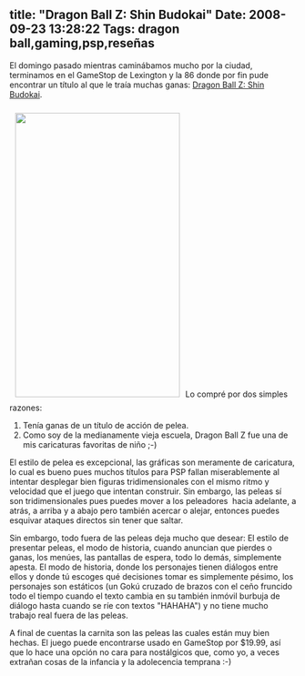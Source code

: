 title: "Dragon Ball Z: Shin Budokai"
Date: 2008-09-23 13:28:22
Tags: dragon ball,gaming,psp,reseñas
---
El domingo pasado mientras caminábamos mucho por la ciudad, terminamos en el GameStop de Lexington y la 86 donde por fin pude encontrar un título al que le traía muchas ganas: <a href="http://en.wikipedia.org/wiki/Dragon_Ball_Z:_Shin_Budokai">Dragon Ball Z: Shin Budokai</a>.

<a href="http://damog.net/old/axiombox/2008/09/shinbudokaibox.jpg"><img class="size-full wp-image-649 alignright" style="padding: 10px;" title="shinbudokaibox" src="http://damog.net/old/axiombox/2008/09/shinbudokaibox.jpg" alt="" width="289" height="500" /></a>Lo compré por dos simples razones:
<ol>
	<li>Tenía ganas de un título de acción de pelea.</li>
	<li>Como soy de la medianamente vieja escuela, Dragon Ball Z fue una de mis caricaturas favoritas de niño ;-)</li>
</ol>
El estilo de pelea es excepcional, las gráficas son meramente de caricatura, lo cual es bueno pues muchos títulos para PSP fallan miserablemente al intentar desplegar bien figuras tridimensionales con el mismo ritmo y velocidad que el juego que intentan construir. Sin embargo, las peleas sí son tridimensionales pues puedes mover a los peleadores  hacia adelante, a atrás, a arriba y a abajo pero también acercar o alejar, entonces puedes esquivar ataques directos sin tener que saltar.

Sin embargo, todo fuera de las peleas deja mucho que desear: El estilo de presentar peleas, el modo de historia, cuando anuncian que pierdes o ganas, los menúes, las pantallas de espera, todo lo demás, simplemente apesta. El modo de historia, donde los personajes tienen diálogos entre ellos y donde tú escoges qué decisiones tomar es simplemente pésimo, los personajes son estáticos (un Gokú cruzado de brazos con el ceño fruncido todo el tiempo cuando el texto cambia en su también inmóvil burbuja de diálogo hasta cuando se ríe con textos "HAHAHA") y no tiene mucho trabajo real fuera de las peleas.

A final de cuentas la carnita son las peleas las cuales están muy bien hechas. El juego puede encontrarse usado en GameStop por $19.99, así que lo hace una opción no cara para nostálgicos que, como yo, a veces extrañan cosas de la infancia y la adolecencia temprana :-)